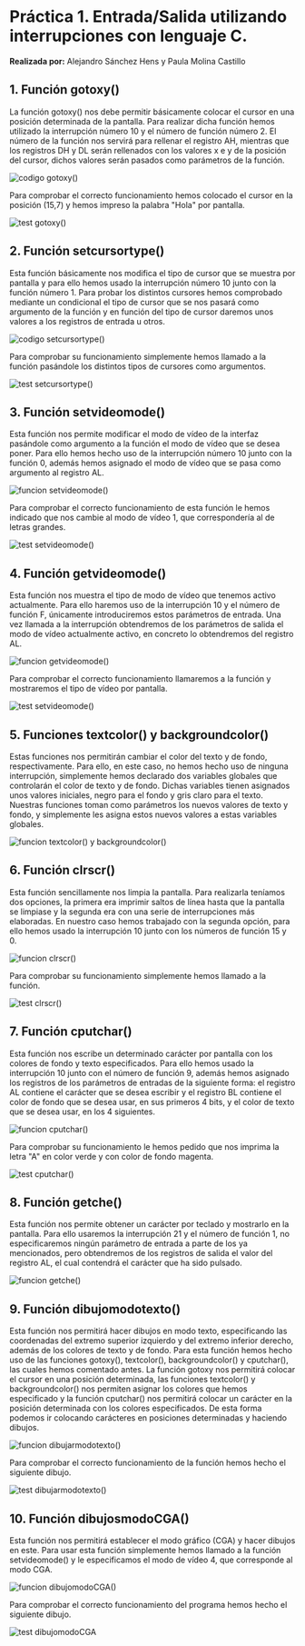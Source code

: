 # Práctica 1. Entrada/Salida utilizando interrupciones con lenguaje C.

**Realizada por:** Alejandro Sánchez Hens y Paula Molina Castillo

## 1. Función gotoxy()

La función gotoxy() nos debe permitir básicamente colocar el cursor en una posición determinada de la pantalla. Para realizar dicha función hemos utilizado la interrupción número 10 y el número de función número 2. El número de la función nos servirá para rellenar el registro AH, mientras que los registros DH y DL serán rellenados con los valores x e y de la posición del cursor, dichos valores serán pasados como parámetros de la función.

![codigo gotoxy()](https://github.com/AlexHens/PDIH/blob/main/practica1/images/gotoxy.png)

Para comprobar el correcto funcionamiento hemos colocado el cursor en la posición (15,7) y hemos impreso la palabra "Hola" por pantalla.

![test gotoxy()](https://github.com/AlexHens/PDIH/blob/main/practica1/images/gotoxy_test.png)

## 2. Función setcursortype()

Esta función básicamente nos modifica el tipo de cursor que se muestra por pantalla y para ello hemos usado la interrupción número 10 junto con la función número 1. Para probar los distintos cursores hemos comprobado mediante un condicional el tipo de cursor que se nos pasará como argumento de la función y en función del tipo de cursor daremos unos valores a los registros de entrada u otros.

![codigo setcursortype()](https://github.com/AlexHens/PDIH/blob/main/practica1/images/setcursortype.png)

Para comprobar su funcionamiento simplemente hemos llamado a la función pasándole los distintos tipos de cursores como argumentos.

![test setcursortype()](https://github.com/AlexHens/PDIH/blob/main/practica1/images/setcursortype_test.png)

## 3. Función setvideomode()

Esta función nos permite modificar el modo de vídeo de la interfaz pasándole como argumento a la función el modo de vídeo que se desea poner. Para ello hemos hecho uso de la interrupción número 10 junto con la función 0, además hemos asignado el modo de vídeo que se pasa como argumento al registro AL.

![funcion setvideomode()](https://github.com/AlexHens/PDIH/blob/main/practica1/images/setvideomode.png)

Para comprobar el correcto funcionamiento de esta función le hemos indicado que nos cambie al modo de vídeo 1, que correspondería al de letras grandes.

![test setvideomode()](https://github.com/AlexHens/PDIH/blob/main/practica1/images/setvideomode_test.png)

## 4. Función getvideomode()

Esta función nos muestra el tipo de modo de vídeo que tenemos activo actualmente. Para ello haremos uso de la interrupción 10 y el número de función F, únicamente introduciremos estos parámetros de entrada. Una vez llamada a la interrupción obtendremos de los parámetros de salida el modo de vídeo actualmente activo, en concreto lo obtendremos del registro AL.

![funcion getvideomode()](https://github.com/AlexHens/PDIH/blob/main/practica1/images/getvideomode.png)

Para comprobar el correcto funcionamiento llamaremos a la función y mostraremos el tipo de vídeo por pantalla.

![test setvideomode()](https://github.com/AlexHens/PDIH/blob/main/practica1/images/setvideomode_test.png)

## 5. Funciones textcolor() y backgroundcolor()

Estas funciones nos permitirán cambiar el color del texto y de fondo, respectivamente. Para ello, en este caso, no hemos hecho uso de ninguna interrupción, simplemente hemos declarado dos variables globales que controlarán el color de texto y de fondo. Dichas variables tienen asignados unos valores iniciales, negro para el fondo y gris claro para el texto. Nuestras funciones toman como parámetros los nuevos valores de texto y fondo, y simplemente les asigna estos nuevos valores a estas variables globales.

![funcion textcolor() y backgroundcolor()](https://github.com/AlexHens/PDIH/blob/main/practica1/images/textcolor_backgroundcolor.png)

## 6. Función clrscr()

Esta función sencillamente nos limpia la pantalla. Para realizarla teníamos dos opciones, la primera era imprimir saltos de línea hasta que la pantalla se limpiase y la segunda era con una serie de interrupciones más elaboradas. En nuestro caso hemos trabajado con la segunda opción, para ello hemos usado la interrupción 10 junto con los números de función 15 y 0.

![funcion clrscr()](https://github.com/AlexHens/PDIH/blob/main/practica1/images/clrscr.png)

Para comprobar su funcionamiento simplemente hemos llamado a la función.

![test clrscr()](https://github.com/AlexHens/PDIH/blob/main/practica1/images/clrscr_test.png)

## 7. Función cputchar()

Esta función nos escribe un determinado carácter por pantalla con los colores de fondo y texto especificados. Para ello hemos usado la interrupción 10 junto con el número de función 9, además hemos asignado los registros de los parámetros de entradas de la siguiente forma: el registro AL contiene el carácter que se desea escribir y el registro BL contiene el color de fondo que se desea usar, en sus primeros 4 bits, y el color de texto que se desea usar, en los 4 siguientes.

![funcion cputchar()](https://github.com/AlexHens/PDIH/blob/main/practica1/images/cputchar.png)

Para comprobar su funcionamiento le hemos pedido que nos imprima la letra "A" en color verde y con color de fondo magenta.

![test cputchar()](https://github.com/AlexHens/PDIH/blob/main/practica1/images/cputchar_test.png)

## 8. Función getche()

Esta función nos permite obtener un carácter por teclado y mostrarlo en la pantalla. Para ello usaremos la interrupción 21 y el número de función 1, no especificaremos ningún parámetro de entrada a parte de los ya mencionados, pero obtendremos de los registros de salida el valor del registro AL, el cual contendrá el carácter que ha sido pulsado.

![funcion getche()](https://github.com/AlexHens/PDIH/blob/main/practica1/images/getche.png)

## 9. Función dibujomodotexto()

Esta función nos permitirá hacer dibujos en modo texto, especificando las coordenadas del extremo superior izquierdo y del extremo inferior derecho, además de los colores de texto y de fondo. Para esta función hemos hecho uso de las funciones gotoxy(), textcolor(), backgroundcolor() y cputchar(), las cuales hemos comentado antes. La función gotoxy nos permitirá colocar el cursor en una posición determinada, las funciones textcolor() y backgroundcolor() nos permiten asignar los colores que hemos especificado y la función cputchar() nos permitirá colocar un carácter en la posición determinada con los colores especificados. De esta forma podemos ir colocando carácteres en posiciones determinadas y haciendo dibujos.

![funcion dibujarmodotexto()](https://github.com/AlexHens/PDIH/blob/main/practica1/images/dibujarmodotexto.png)

Para comprobar el correcto funcionamiento de la función hemos hecho el siguiente dibujo.

![test dibujarmodotexto()](https://github.com/AlexHens/PDIH/blob/main/practica1/images/test_dibujomodotexto.png)

## 10. Función dibujosmodoCGA()

Esta función nos permitirá establecer el modo gráfico (CGA) y hacer dibujos en este. Para usar esta función simplemente hemos llamado a la función setvideomode() y le especificamos el modo de vídeo 4, que corresponde al modo CGA.

![funcion dibujomodoCGA()](https://github.com/AlexHens/PDIH/blob/main/practica1/images/dibujomodoCGA.png)

Para comprobar el correcto funcionamiento del programa hemos hecho el siguiente dibujo.

![test dibujomodoCGA](https://github.com/AlexHens/PDIH/blob/main/practica1/images/test_dibujomodoCGA.png)


